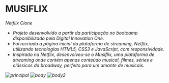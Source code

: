 # MUSIFLIX
<em>Netflix Clone<em>
- Projeto desenvolvido a partir da participação no bootcamp disponibilizado pela Digital Innovation One.
- Foi recriada a página inicial da plataforma de streaming, Netflix, utilizando tecnologias HTML5, CSS3 e JavaScript, com responsividade.
- Inspirado na Netflix, desenvolveu-se o Musiflix, uma plataforma de streaming onde contém apenas conteúdo musical, filmes, séries e clássicos da broadway, perfeito para um amante de musicais.
 
![principal](https://user-images.githubusercontent.com/57646773/112241463-0b88e200-8c29-11eb-85d1-2af67c9a2a58.jpeg)
![body](https://user-images.githubusercontent.com/57646773/112241486-15aae080-8c29-11eb-81f4-6257db993a89.jpeg)
![body2](https://user-images.githubusercontent.com/57646773/112241621-5efb3000-8c29-11eb-919f-dc3bce4d9ea9.jpeg)
